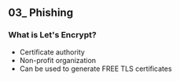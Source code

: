 ## 03_ Phishing

### What is Let's Encrypt?
- Certificate authority
- Non-profit organization
- Can be used to generate FREE TLS certificates